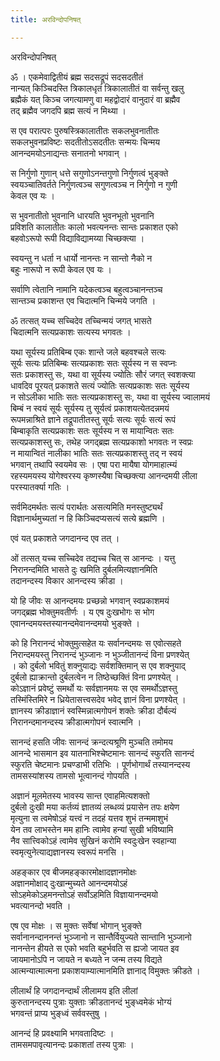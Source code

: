 ```yaml
---
title: अरविन्दोपनिषत्

---
```

  
अरविन्दोपनिषत्   

ॐ । एकमेवाद्वितीयं ब्रह्म सदसद्रूपं सदसदतीतं  
नान्यत् किञ्चिदस्ति त्रिकालधृतं त्रिकालातीतं वा सर्वन्तु खलु  
ब्रह्मैकं यत् किञ्च जगत्यामणु वा महद्वोदारं वानुदारं वा ब्रह्मैव  
तद् ब्रह्मैव जगदपि ब्रह्म सत्यं न मिथ्या ।  
  
स एव परात्परः पुरुषस्त्रिकालातीतः सकलभुवनातीतः  
सकलभुवनप्रविष्टः सदतीतोऽसदतीतः सन्मयः चिन्मय  
आनन्दमयोऽनाद्यन्तः सनातनो भगवान् ।  
  
स निर्गुणो गुणान् धत्ते सगुणोऽनन्तगुणो निर्गुणत्वं भुङ्क्ते  
स्वयञ्चातिवर्तते निर्गुणत्वञ्च सगुणत्वञ्च न निर्गुणो न गुणी  
केवल एव यः ।  
  
स भुवनातीतो भुवनानि धारयति भुवनभूतो भुवनानि  
प्रविशति कालातीतः कालो भवत्यनन्तः सान्तः प्रकाशत एको  
बहवोऽरूपो रूपी विद्याविद्यामय्या चिच्छक्त्या ।  
  
स्वयन्तु न धर्ता न धार्यो नानन्तः न सान्तो नैको न  
बहुः नारूपो न रूपी केवल एव यः ।  
  
सर्वाणि त्वेतानि नामानि यदेकत्वञ्च बहुत्वञ्चानन्तञ्च  
सान्तञ्च प्रकाशन्त एव चिदात्मनि चिन्मये जगति ।   
  
ॐ तत्सत् यच्च सच्चिदेव तच्चिन्मयं जगत् भासते  
चिदात्मनि सत्यप्रकाशः सत्यस्य भगवतः ।  
  
यथा सूर्यस्य प्रतिबिम्ब एकः शान्ते जले बहवश्चले सत्यः  
सूर्यः सत्यः प्रतिबिम्बः सत्यप्रकाशः सतः सूर्यस्य न स स्वप्नः  
सतः प्रकाशस्तु सः, यथा वा सूर्यस्य ज्योतिः सौरं जगत् स्वशक्त्या  
धावदिव पूरयत् प्रकाशते सत्यं ज्योतिः सत्यप्रकाशः सतः सूर्यस्य  
न सोऽलीका भातिः सतः सत्यप्रकाशस्तु सः, यथा वा सूर्यस्य ज्वालामयं  
बिम्बं न स्वयं सूर्यः सूर्यस्य तु सूर्यत्वं प्रकाशयत्येतदन्नमयं  
रूपमन्नाश्रिते ज्ञाने तद्रूपातीतस्तु सूर्यः सत्यः सूर्यः सत्यं रूपं  
बिम्बाकृति सत्यप्रकाशः सतः सूर्यस्य न स मायान्वितः सतः  
सत्यप्रकाशस्तु सः, तथेह जगद्ब्रह्म सत्यप्रकाशो भगवतः न स्वप्रः  
न मायान्वितं नालीका भातिः सतः सत्यप्रकाशस्तु तद् न स्वयं  
भगवान् तथापि स्वयमेव सः । एषा परा मायैषा योगमाहात्म्यं  
रहस्यमयस्य योगेश्वरस्य कृष्णस्यैषा चिच्छक्त्या आनन्दमयी लीला  
परस्यातर्क्या गतिः ।    
  
सर्वमिदमर्थतः सत्यं परार्थतः असत्यमिति मनस्तुष्ट्यर्थं  
विज्ञानार्थमुच्यतां न हि किञ्चिदप्यसत्यं सत्ये ब्रह्मणि ।  
  
एवं यत् प्रकाशते जगदानन्द एव तत् ।  
  
ओं तत्सत् यच्च सच्चिदेव तद्यच्च चित् स आनन्दः । यत्तु  
निरानन्दमिति भासते दुः खमिति दुर्बलमित्यज्ञानमिति  
तदानन्दस्य विकार आनन्दस्य क्रीडा ।  
  
यो हि जीवः स आनन्दमयः प्रच्छन्नो भगवान् स्वप्रकाशमयं  
जगद्ब्रह्म भोक्तुमवतीर्णः । य एष दुःखभोगः स भोग  
एवानन्दमयस्तस्यानन्दमेवानन्दमयो भुङ्क्ते ।  
  
को हि निरानन्दं भोक्तुमुत्सहेत यः सर्वानन्दमयः स एवोत्सहते  
निरान्दमयस्तु निरानन्दं भुञ्जानः न भुञ्जीतानन्दं विना प्रणश्येत्  
। को दुर्बलो भवितुं शक्नुयाद्यः सर्वशक्तिमान् स एव शक्नुयाद्  
दुर्बलो ह्याक्रान्तो दुर्बलत्वेन न तिष्ठेच्छक्तिं विना प्रणश्येत् ।  
कोऽज्ञानं प्रवेष्टुं समर्थो यः सर्वज्ञानमयः स एव समर्थोऽज्ञस्तु  
तस्मिंस्तिमिरे न ध्रियेतासत्त्वसदेव भवेद् ज्ञानं विना प्रणश्येत् ।  
ज्ञानस्य क्रीडाज्ञानं स्वस्मिन्नात्मगोपनं शक्तेः क्रीडा दौर्बल्यं  
निरानन्दमानन्दस्य क्रीडात्मगोपनं स्वात्मनि ।  
  
सानन्दं हसति जीवः सानन्दं क्रन्दत्यश्रूणि मुञ्चति तमोमय  
आनन्दे भासमान इव यातनाभिश्चेष्टमानः सानन्दं स्फुरति सानन्दं  
स्फुरति चेष्टमानः प्रचण्डाभी रतिभिः । पूर्णभोगार्थं तस्यानन्दस्य  
तामसस्यांशस्य तामसो भूत्वानन्दं गोपयति ।  
  
अज्ञानं मूलमेतस्य भावस्य सान्त एवाहमित्यशक्तो  
दुर्बलो दुःखी मया कर्तव्यं ज्ञातव्यं लब्धव्यं प्रयासेन तपः क्षयेण  
मृत्युना स त्वमेषोऽहं यत्त्वं न तदहं यत्तव शुभं तन्ममाशुभं  
येन तव लाभस्तेन मम हानिः त्वामेव हन्यां सुखी भविष्यामि  
नैव सात्त्विकोऽहं त्वामेव सुखिनं करोमि स्वदुःखेन स्वहान्या  
स्वमृत्युनेत्याद्यज्ञानस्य स्वरूपं मनसि ।  
  
अहङ्कार एव बीजमहङ्कारमोक्षादज्ञानमोक्षः  
अज्ञानमोक्षाद् दुःखान्मुच्यते आनन्दमयोऽहं  
सोऽहमेकोऽहमनन्तोऽहं सर्वोऽहमिति विज्ञायानन्दमयो  
भवत्यानन्दो भवति ।  
  
एष एव मोक्षः । स मुक्तः सर्वेषां भोगान् भुङ्क्ते  
सर्वानानन्दाननन्तं भुञ्जानो न सान्तैर्वियुज्यते सान्तानि भुञ्जानो  
नानन्तेन हीयते स एको भवति बहुर्भवति स ह्यजो जायत इव  
जायमानोऽपि न जायते न बध्यते न जन्म तस्य विद्यते  
आत्मन्यात्मात्मना प्रकाशयाम्यात्मानमिति ज्ञानाद् विमुक्तः क्रीडते ।  
  
लीलार्थं हि जगदानन्दार्थं लीलामय इति लीलां  
कुरुतानन्दस्य पुत्राः युक्ताः क्रीडतानन्दं भुङ्ध्वमेकं भोग्यं  
भगवन्तं प्राप्य भुङ्ध्वं सर्ववस्तुषु ।  
  
आनन्दं हि प्रवक्ष्यामि भगवतादिष्टः ।  
तामसमपावृत्यानन्दः प्रकाशतां तस्य पुत्राः ।  

